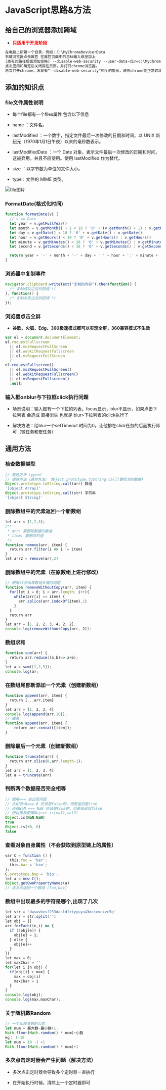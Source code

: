 # JavaScript思路&方法

## 给自己的浏览器添加跨域

- <div style="color:red;font-weight:bold;">只适用于开发阶段</div>

```txt
在电脑上新建一个目录，例如：C:\MyChromeDevUserData
右键浏览器点击属性 在属性页面中的目标输入框里加上
(原有的路径后面添加空格) --disable-web-security --user-data-dir=C:\MyChromeDevUserData
点击应用和确定后关闭属性页面，并打开chrome浏览器。
再次打开chrome，发现有“--disable-web-security”相关的提示，说明chrome能正常跨域工作了。
```

## 添加的知识点

### file文件属性说明

- 每个file都有一个files属性 包含以下信息

- name ：文件名。
- lastModified ：一个数字，指定文件最后一次修改的日期和时间，以 UNIX 新纪元（1970年1月1日午夜）以来的毫秒数表示。
- lastModifiedDate ：一个 Date 对象，表示文件最后一次修改的日期和时间。这被弃用，并且不应使用。使用 lastModified 作为替代。
- size ：以字节数为单位的文件大小。
- type：文件的 MIME 类型。

![file图片](/image/file.png)


### FormatDate(格式化时间)

```javascript
function formatDate(v) {
  // v == Date
  let year = v.getFullYear()
  let month = v.getMonth() + 1 < 10 ? '0' + (v.getMonth() + 1) : v.getMonth() + 1
  let day = v.getDate() < 10 ? '0' + v.getDate() : v.getDate()
  let hour = v.getHours() < 10 ? '0' + v.getHours() : v.getHours()
  let minute = v.getMinutes() < 10 ? '0' + v.getMinutes() : v.getMinutes()
  let second = v.getSeconds() < 10 ? '0' + v.getSeconds() : v.getSeconds()

  return year + '-' + month + '-' + day + ' ' + hour + ':' + minute + ':' + second
} 

```

### 浏览器中复制事件

```javascript
navigator.clipboard.writeText("复制的内容").then(function() {
  /* 复制成功之后的回调 */
}, function() {
  /* 复制失败之后的回调 */
});
```

### 浏览器点击全屏

- **谷歌、火狐、Edg、360极速模式都可以实现全屏，360兼容模式不生效**

```javascript
var el = document.documentElement;
el.requestFullscreen
  || el.mozRequestFullScreen
  || el.webkitRequestFullscreen
  || el.msRequestFullScreen 
  ?
el.requestFullscreen()
  || el.mozRequestFullScreen()
  || el.webkitRequestFullscreen()
  || el.msRequestFullscreen()
  :null;
```

### 输入框onblur与下拉框click执行问题

- 场景说明：输入框有一个下拉的列表，focus显示，blur不显示，如果点击下拉列表 会造成 直接消失 也就是 blur>下拉列表的click执行了

- 解决方法：给blur一个setTimeout 时间为0，让他排在click任务的后面执行即可（微任务和宏任务）

## 通用方法

### 检查数据类型

```javascript
// 普通方法 typeof
// 银弹方法（通用方法） Object.prototype.toString.call(要检测的数据)
Object.prototype.toString.call(arr) 数组
'[object Array]'
Object.prototype.toString.call(str) 字符串
'[object String]'
```

### 删除数组中的元素返回一个新数组

```javascript
let arr = [1,2,3];
/**
 * arr: 要删除数据的数组
 * item: 要删除的值
 */
function remove(arr, item) {
  return arr.filter(i => i != item)
}
let arr2 = remove(arr,2)
```

### 删除数组中的元素（在原数组上进行修改）

```javascript
// 使用if会出现数组长度的问题
function removeWithoutCopy(arr, item) {
  for(let i = 0; i < arr.length; i++){
    while(arr[i] == item) {
      arr.splice(arr.indexOf(item),1)
    }
  }
  return arr
}
let arr = [1, 2, 2, 3, 4, 2, 2];
console.log(removeWithoutCopy(arr, 2));
```

### 数组求和

```javascript
function sum(arr) {
  return arr.reduce((a,b)=> a+b);
}
let a = sum([1,2,3]);
console.log(a);
```

### 在数组尾部新添加一个元素（创建新数组）

```javascript
function append(arr, item) {
  return [...arr,item]
}
let arr = [1, 2, 3, 4]
console.log(append(arr,10));
// 或者
function append(arr, item) {
    return arr.concat([item]);
}
```

### 删除最后一个元素（创建新数组）

```javascript
function truncate(arr) {
  return arr.slice(0,arr.length-1);
}
let arr = [1, 2, 3, 4]
let a = truncate(arr)
```

### 判断两个数据是否完全相等

```javascript
// 使用=== 会出现问题
// 比如说+0===-0 应该是false的，但是返回是true
// 还有NaN === NaN 应该是true的，但是会返回false 
// 所以推荐使用Object.is(val1,val2)
Object.is(NaN,NaN)
true
Object.is(+0,-0)
false
```

### 查看对象自身属性（不会获取到原型链上的属性）

```javascript
var C = function () {
  this.foo = 'bar';
  this.baz = 'bim';
};
C.prototype.bop = 'bip';
let a = new C();
Object.getOwnPropertyNames(a)
// 该方法返回一个数组 [foo,baz]
```

### 数组中出现最多的字符是哪个,出现了几次

```javascript
let str = 'daswvbvsf233dasldfrtyyuyu43mcixvcxvc5q'
let arr = str.split('')
let obj = {}
arr.forEach((e,i) => {
  if (!obj[e]) {
    obj[e] = 1;
  } else {
    obj[e]++
  }
})
let max = 0;
let maxChar = ''
for(let i in obj) {
  if(obj[i] > max) {
    max = obj[i]
    maxChar = i
  }
}
console.log(obj);
console.log(max,maxChar);
```

### 关于随机数Random

```javascript
// 一个比较准确的公式
let num = 最大数-最小数+1;
Math.floor(Math.random() * num)+小数
eg： 1-10
let num = 10 -1 +1
Math.floor(Math.random() * num)+1
```

### 多次点击定时器会产生问题（解决方法）
- 多次点击定时器会导致多个定时器一直执行

- 在开始执行时候，清除上一个定时器即可

